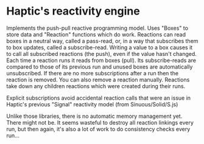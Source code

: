 # Haptic's reactivity engine

Implements the push-pull reactive programming model. Uses "Boxes" to store data
and "Reaction" functions which do work. Reactions can read boxes in a neutral
way, called a pass-read, or, in a way that subscribes them to box updates,
called a subscribe-read. Writing a value to a box causes it to call all
subscribed reactions (the push), even if the value hasn't changed. Each time a
reaction runs it reads from boxes (pull). Its subscribe-reads are compared to
those of its previous run and unused boxes are automatically unsubscribed. If
there are no more subscriptions after a run then the reaction is removed. You
can also remove a reaction manually. Reactions take down any children reactions
which were created during their runs.

Explicit subscriptions avoid accidental reaction calls that were an issue in
Haptic's previous "Signal" reactivity model (from Sinuous/Solid/S.js)

Unlike those libraries, there is no automatic memory management yet. There might
not be. It seems wasteful to destroy all reaction linkings every run, but then
again, it's also a lot of work to do consistency checks every run...

